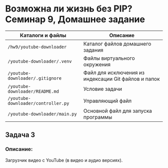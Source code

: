 # Возможна ли жизнь без PIP? Семинар 9, Домашнее задание

Каталоги и файлы                        | Описание
----------------------------------------|-----------------------------------------------------
`/hw9/youtube-downloader`               | Каталог файлов домашнего задания
`/youtube-downloader/.venv`             | Файлы виртуального окружения
`/youtube-downloader/.gitignore`        | Файл для исключения из индексации Git файлов и папок
`/youtube-downloader/README.md`         | Условие задачи
`/youtube-downloader/controller.py`     | Управляющий файл
`/youtube-downloader/main.py`           | Oсновной файл для запуска программы

## Задача 3

### Описание:

Загрузчик видео с YouTube (в видео и аудио версиях).

